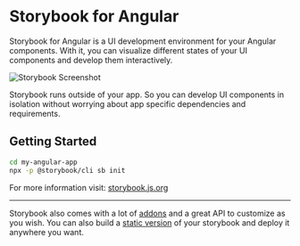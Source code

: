 # Storybook for Angular

Storybook for Angular is a UI development environment for your Angular components.
With it, you can visualize different states of your UI components and develop them interactively.

![Storybook Screenshot](https://github.com/storybookjs/storybook/blob/master/media/storybook-intro.gif)

Storybook runs outside of your app.
So you can develop UI components in isolation without worrying about app specific dependencies and requirements.

## Getting Started

```sh
cd my-angular-app
npx -p @storybook/cli sb init
```

For more information visit: [storybook.js.org](https://storybook.js.org)

---

Storybook also comes with a lot of [addons](https://storybook.js.org/docs/angular/configure/storybook-addons) and a great API to customize as you wish.
You can also build a [static version](https://storybook.js.org/docs/angular/workflows/publish-storybook) of your storybook and deploy it anywhere you want.
